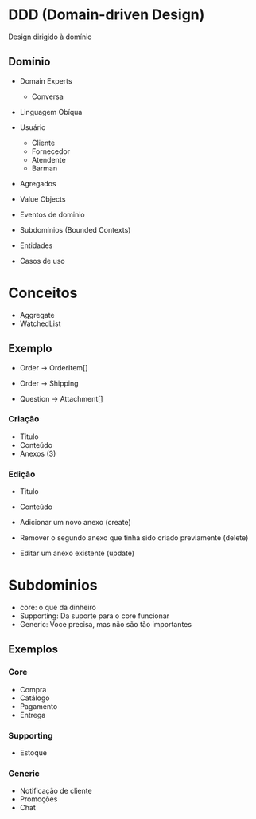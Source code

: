 # DDD (Domain-driven Design)

Design dirigido à domínio

## Domínio

 - Domain Experts
   - Conversa
 - Linguagem Obíqua

- Usuário
  - Cliente
  - Fornecedor
  - Atendente
  - Barman

- Agregados
- Value Objects
- Eventos de dominio
- Subdominios (Bounded Contexts)
- Entidades
- Casos de uso

# Conceitos
- Aggregate
- WatchedList

## Exemplo
- Order -> OrderItem[]
- Order -> Shipping

- Question -> Attachment[]

### Criação
- Titulo
- Conteúdo
- Anexos (3)

### Edição
- Titulo
- Conteúdo

- Adicionar um novo anexo (create)
- Remover o segundo anexo que tinha sido criado previamente (delete)
- Editar um anexo existente (update)

# Subdominios
 - core: o que da dinheiro
 - Supporting: Da suporte para o core funcionar
 - Generic: Voce precisa, mas não são tão importantes

## Exemplos
### Core
- Compra
- Catálogo
- Pagamento
- Entrega

### Supporting
- Estoque
  
### Generic
- Notificação de cliente
- Promoções
- Chat
  
  